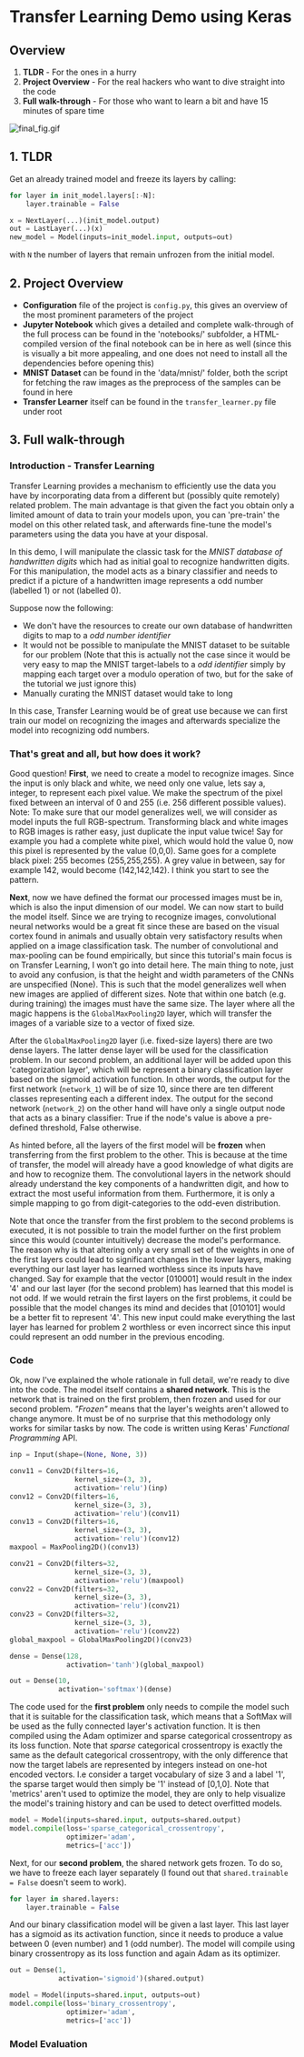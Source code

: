 # Transfer Learning Demo using Keras

## Overview

1. **TLDR** - For the ones in a hurry
2. **Project Overview** - For the real hackers who want to dive straight into the code
3. **Full walk-through** - For those who want to learn a bit and have 15 minutes of spare time

![final_fig.gif](https://github.com/RubenPants/TransferLearningKerasDemo/blob/master/images/final_fig.gif)



## 1. TLDR

Get an already trained model and freeze its layers by calling:
```python
for layer in init_model.layers[:-N]:
    layer.trainable = False

x = NextLayer(...)(init_model.output)
out = LastLayer(...)(x)
new_model = Model(inputs=init_model.input, outputs=out)
```
with `N` the number of layers that remain unfrozen from the initial model. 



## 2. Project Overview

* **Configuration** file of the project is `config.py`, this gives an overview of the most prominent parameters of the
project
* **Jupyter Notebook** which gives a detailed and complete walk-through of the full process can be found in the 
'notebooks/' subfolder, a HTML-compiled version of the final notebook can be in here as well (since this is visually a
bit more appealing, and one does not need to install all the dependencies before opening this)
* **MNIST Dataset** can be found in the 'data/mnist/' folder, both the script for fetching the raw images as the 
preprocess of the samples can be found in here
* **Transfer Learner** itself can be found in the `transfer_learner.py` file under root



## 3. Full walk-through

### Introduction - Transfer Learning
Transfer Learning provides a mechanism to efficiently use the data you have by incorporating data from a different but (possibly quite remotely) related problem. The main advantage is that given the fact you obtain only a limited amount of data to train your models upon, you can 'pre-train' the model on this other related task, and afterwards fine-tune the model's parameters using the data you have at your disposal.

In this demo, I will manipulate the classic task for the *MNIST database of handwritten digits* which had as initial goal to recognize handwritten digits. For this manipulation, the model acts as a binary classifier and needs to predict if a picture of a handwritten image represents a odd number (labelled 1) or not (labelled 0). 

Suppose now the following: 
* We don't have the resources to create our own database of handwritten digits to map to a *odd number identifier*
* It would not be possible to manipulate the MNIST dataset to be suitable for our problem (Note that this is actually not the case since it would be very easy to map the MNIST target-labels to a *odd identifier* simply by mapping each target over a modulo operation of two, but for the sake of the tutorial we just ignore this)
* Manually curating the MNIST dataset would take to long

In this case, Transfer Learning would be of great use because we can first train our model on recognizing the images and afterwards specialize the model into recognizing odd numbers.


### That's great and all, but how does it work?

Good question! **First**, we need to create a model to recognize images. Since the input is only black and white, we need only one value, lets say a, integer, to represent each pixel value. We make the spectrum of the pixel fixed between an interval of 0 and 255 (i.e. 256 different possible values). Note: To make sure that our model generalizes well, we will  consider as model inputs the full RGB-spectrum. Transforming black and white images to RGB images is rather easy, just duplicate the input value twice! Say for example you had a complete white pixel, which would hold the value 0, now this pixel is represented by the value (0,0,0). Same goes for a complete black pixel: 255 becomes (255,255,255). A grey value in between, say for example 142, would become (142,142,142). I think you start to see the pattern.

**Next**, now we have defined the format our processed images must be in, which is also the input dimension of our model. We can now start to build the model itself. Since we are trying to recognize images, convolutional neural networks would  be a great fit since these are based on the visual cortex found in animals and usually obtain very satisfactory results  when applied on a image classification task. The number of convolutional and max-pooling can be found empirically, but since this tutorial's main focus is on Transfer Learning, I won't go into detail here. The main thing to note, just to avoid any confusion, is that the height and width parameters of the CNNs are unspecified (None). This is such that the model generalizes well when new images are applied of different sizes. Note that within one batch (e.g. during training) the images must have the same size. The layer where all the magic happens is the `GlobalMaxPooling2D` layer, which will transfer the images of a variable size to a vector of fixed size.

After the `GlobalMaxPooling2D` layer (i.e. fixed-size layers) there are two dense layers. The latter dense layer will be used for the classification problem. In our second problem, an additional layer will be added upon this 'categorization layer', which will be represent a binary classification layer based on the sigmoid activation function. In other words, the output for the first network (`network_1`) will be of size 10, since there are ten different classes representing each a different index. The output for the second network (`network_2`) on the other hand will have only a single output node that acts as a binary classifier: True if the node's value is above a pre-defined threshold, False otherwise.

As hinted before, all the layers of the first model will be **frozen** when transferring from the first problem to the other. This is because at the time of transfer, the model will already have a good knowledge of what digits are and how to recognize them. The convolutional layers in the network should already understand the key components of a handwritten digit, and how to extract the most useful information from them. Furthermore, it is only a simple mapping to go from digit-categories to the odd-even distribution.

Note that once the transfer from the first problem to the second problems is executed, it is not possible to train the model further on the first problem since this would (counter intuitively) decrease the model's performance. The reason why is that altering only a very small set of the weights in one of the first layers could lead to significant changes in the lower layers, making everything our last layer has learned worthless since its inputs have changed. Say for example that the vector [010001] would result in the index '4' and our last layer (for the second problem) has learned that this model is not odd. If we would retrain the first layers on the first problems, it could be possible that the model changes its mind and decides that [010101] would be a better fit to represent '4'. This new input could make everything the last layer has learned for problem 2 worthless or even incorrect since this input could represent an odd number in the previous encoding.


### Code

Ok, now I've explained the whole rationale in full detail, we're ready to dive into the code. The model itself contains a **shared network**. This is the network that is trained on the first problem, then frozen and used for our second problem. *"Frozen"* means that the layer's weights aren't allowed to change anymore. It must be of no surprise that this methodology only works for similar tasks by now. The code is written using Keras' *Functional Programming* API.

```python
inp = Input(shape=(None, None, 3))

conv11 = Conv2D(filters=16,
                kernel_size=(3, 3),
                activation='relu')(inp)
conv12 = Conv2D(filters=16,
                kernel_size=(3, 3),
                activation='relu')(conv11)
conv13 = Conv2D(filters=16,
                kernel_size=(3, 3),
                activation='relu')(conv12)
maxpool = MaxPooling2D()(conv13)

conv21 = Conv2D(filters=32,
                kernel_size=(3, 3),
                activation='relu')(maxpool)
conv22 = Conv2D(filters=32,
                kernel_size=(3, 3),
                activation='relu')(conv21)
conv23 = Conv2D(filters=32,
                kernel_size=(3, 3),
                activation='relu')(conv22)
global_maxpool = GlobalMaxPooling2D()(conv23)

dense = Dense(128,
              activation='tanh')(global_maxpool)

out = Dense(10,
            activation='softmax')(dense)
```

The code used for the **first problem** only needs to compile the model such that it is suitable for the classification task, which means that a SoftMax will be used as the fully connected layer's activation function. It is then compiled using the Adam optimizer and sparse categorical crossentropy as its loss function. Note that *sparse* categorical crossentropy is exactly the same as the default categorical crossentropy, with the only difference that now the target labels are represented by integers instead on one-hot encoded vectors. I.e consider a target vocabulary of size 3 and a label '1', the sparse target would then simply be '1' instead of [0,1,0]. Note that 'metrics' aren't used to optimize the model, they are only to help visualize the model's training history and can be used to detect overfitted models. 

```python
model = Model(inputs=shared.input, outputs=shared.output)
model.compile(loss='sparse_categorical_crossentropy',
              optimizer='adam',
              metrics=['acc'])
```

Next, for our **second problem**, the shared network gets frozen. To do so, we have to freeze each layer separately (I found out that `shared.trainable = False` doesn't seem to work).
```python
for layer in shared.layers:
    layer.trainable = False
```

And our binary classification model will be given a last layer. This last layer has a sigmoid as its activation
function, since it needs to produce a value between 0 (even number) and 1 (odd number). The model will compile using binary crossentropy as its loss function and again Adam as its optimizer.

```python
out = Dense(1,
            activation='sigmoid')(shared.output)

model = Model(inputs=shared.input, outputs=out)
model.compile(loss='binary_crossentropy',
              optimizer='adam',
              metrics=['acc'])
```

### Model Evaluation

